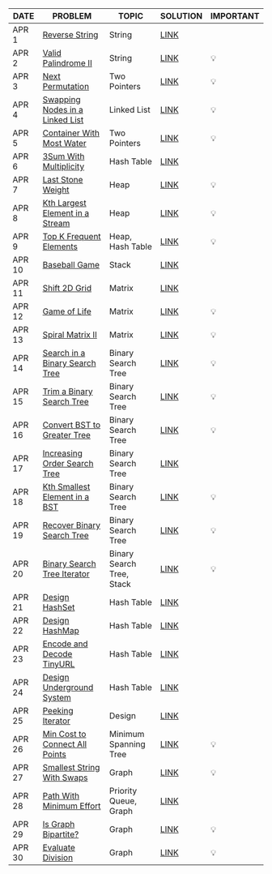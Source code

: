 |DATE|PROBLEM|TOPIC|SOLUTION|IMPORTANT|
|----|-----|-------|--------|---------|
|APR 1|[Reverse String](https://leetcode.com/problems/reverse-string/)|String|[LINK]()|
|APR 2|[Valid Palindrome II](https://leetcode.com/problems/valid-palindrome-ii/)|String|[LINK]()|💡
|APR 3|[Next Permutation](https://leetcode.com/problems/next-permutation/)|Two Pointers|[LINK]()|💡
|APR 4|[ Swapping Nodes in a Linked List](https://leetcode.com/problems/swapping-nodes-in-a-linked-list/)|Linked List|[LINK]()|💡
|APR 5|[Container With Most Water](https://leetcode.com/problems/container-with-most-water/)|Two Pointers|[LINK]()|💡
|APR 6|[3Sum With Multiplicity](https://leetcode.com/problems/3sum-with-multiplicity/)|Hash Table|[LINK]()|
|APR 7|[Last Stone Weight](https://leetcode.com/problems/last-stone-weight/)|Heap|[LINK]()|💡
|APR 8|[Kth Largest Element in a Stream](https://leetcode.com/problems/kth-largest-element-in-a-stream/)|Heap|[LINK]()|💡
|APR 9|[Top K Frequent Elements](https://leetcode.com/problems/top-k-frequent-elements/)|Heap, Hash Table|[LINK]()|💡
|APR 10|[Baseball Game](https://leetcode.com/problems/baseball-game/)|Stack|[LINK]()|
|APR 11|[Shift 2D Grid](https://leetcode.com/problems/shift-2d-grid/)|Matrix|[LINK]()|
|APR 12|[Game of Life](https://leetcode.com/problems/game-of-life/)|Matrix|[LINK]()|💡
|APR 13|[Spiral Matrix II](https://leetcode.com/problems/spiral-matrix-ii/)|Matrix|[LINK]()|💡
|APR 14|[Search in a Binary Search Tree](https://leetcode.com/problems/search-in-a-binary-search-tree/)|Binary Search Tree|[LINK]()|💡
|APR 15|[Trim a Binary Search Tree](https://leetcode.com/problems/trim-a-binary-search-tree/)|Binary Search Tree|[LINK]()|💡
|APR 16|[Convert BST to Greater Tree](https://leetcode.com/problems/convert-bst-to-greater-tree/)|Binary Search Tree|[LINK]()|💡
|APR 17|[Increasing Order Search Tree](https://leetcode.com/problems/increasing-order-search-tree/)|Binary Search Tree|[LINK]()|
|APR 18|[Kth Smallest Element in a BST](https://leetcode.com/problems/kth-smallest-element-in-a-bst/)|Binary Search Tree|[LINK]()|💡
|APR 19|[Recover Binary Search Tree](https://leetcode.com/problems/recover-binary-search-tree/)|Binary Search Tree|[LINK]()|💡
|APR 20|[Binary Search Tree Iterator](https://leetcode.com/problems/binary-search-tree-iterator/)|Binary Search Tree, Stack|[LINK]()|💡
|APR 21|[Design HashSet](https://leetcode.com/problems/design-hashset/)|Hash Table|[LINK]()|
|APR 22|[Design HashMap](https://leetcode.com/problems/design-hashmap/)|Hash Table|[LINK]()|
|APR 23|[ Encode and Decode TinyURL](https://leetcode.com/problems/encode-and-decode-tinyurl/)|Hash Table|[LINK]()|
|APR 24|[Design Underground System](https://leetcode.com/problems/design-underground-system/)|Hash Table|[LINK]()|
|APR 25|[Peeking Iterator](https://leetcode.com/problems/peeking-iterator/)|Design|[LINK]()|
|APR 26|[Min Cost to Connect All Points](https://leetcode.com/problems/min-cost-to-connect-all-points/)|Minimum Spanning Tree|[LINK]()|💡
|APR 27|[Smallest String With Swaps](https://leetcode.com/problems/smallest-string-with-swaps/)|Graph|[LINK]()|💡
|APR 28|[Path With Minimum Effort](https://leetcode.com/problems/path-with-minimum-effort/)|Priority Queue, Graph|[LINK]()|
|APR 29|[Is Graph Bipartite?](https://leetcode.com/problems/is-graph-bipartite/)|Graph|[LINK]()|💡
|APR 30|[Evaluate Division](https://leetcode.com/problems/evaluate-division/)|Graph|[LINK]()|💡


